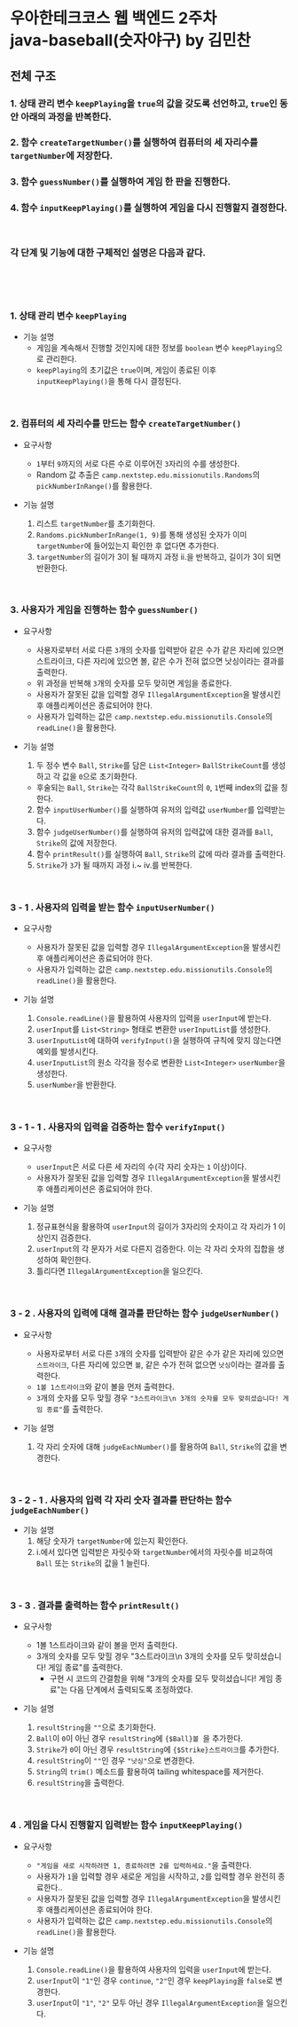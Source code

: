 # 우아한테크코스 웹 백엔드 2주차<br> java-baseball(숫자야구) by 김민찬

## 전체 구조

### 1. 상태 관리 변수 `keepPlaying`을 `true`의 값을 갖도록 선언하고, `true`인 동안 아래의 과정을 반복한다.

### 2. 함수 `createTargetNumber()`를 실행하여 컴퓨터의 세 자리수를 `targetNumber`에 저장한다.

### 3. 함수 `guessNumber()`를 실행하여 게임 한 판을 진행한다.

### 4. 함수 `inputKeepPlaying()`를 실행하여 게임을 다시 진행할지 결정한다.

<br>

### 각 단계 및 기능에 대한 구체적인 설명은 다음과 같다.

<br><br><br>

### 1. 상태 관리 변수 `keepPlaying`

- 기능 설명
    - 게임을 계속해서 진행할 것인지에 대한 정보를 `boolean` 변수 `keepPlaying`으로 관리한다.
    - `keepPlaying`의 초기값은 `true`이며, 게임이 종료된 이후 `inputKeepPlaying()`을 통해 다시 결정된다.

<br>

### 2. 컴퓨터의 세 자리수를 만드는 함수 `createTargetNumber()`

- 요구사항
    - `1`부터 `9`까지의 서로 다른 수로 이루어진 `3`자리의 수를 생성한다.
    - Random 값 추출은 `camp.nextstep.edu.missionutils.Randoms`의 `pickNumberInRange()`를 활용한다.


- 기능 설명
    1. 리스트 `targetNumber`를 초기화한다.
    2. `Randoms.pickNumberInRange(1, 9)`를 통해 생성된 숫자가 이미 `targetNumber`에 들어있는지 확인한 후 없다면 추가한다.
    3. `targetNumber`의 길이가 3이 될 때까지 과정 ii.을 반복하고, 길이가 3이 되면 반환한다.

<br>

### 3. 사용자가 게임을 진행하는 함수 `guessNumber()`

- 요구사항
  - 사용자로부터 서로 다른 `3`개의 숫자를 입력받아 같은 수가 같은 자리에 있으면 스트라이크, 다른 자리에 있으면 볼, 같은 수가 전혀 없으면 낫싱이라는 결과를 출력한다.
  - 위 과정을 반복해 `3`개의 숫자를 모두 맞히면 게임을 종료한다.
  - 사용자가 잘못된 값을 입력할 경우 `IllegalArgumentException`을 발생시킨 후 애플리케이션은 종료되어야 한다.
  - 사용자가 입력하는 값은 `camp.nextstep.edu.missionutils.Console`의 `readLine()`을 활용한다.


- 기능 설명
  1. 두 정수 변수 `Ball`, `Strike`를 담은 `List<Integer>` `BallStrikeCount`를 생성하고 각 값을 `0`으로 초기화한다.

  - 후술되는 `Ball`, `Strike`는 각각 `BallStrikeCount`의 `0`, `1`번째 index의 값을 칭한다.

  2. 함수 `inputUserNumber()`를 실행하여 유저의 입력값 `userNumber`를 입력받는다.
  3. 함수 `judgeUserNumber()`를 실행하여 유저의 입력값에 대한 결과를 `Ball`, `Strike`의 값에 저장한다.
  4. 함수 `printResult()`를 실행하여 `Ball`, `Strike`의 값에 따라 결과를 출력한다.
  5. `Strike`가 `3`가 될 때까지 과정 i.~ iv.를 반복한다.

<br> 

### 3 - 1 . 사용자의 입력을 받는 함수 `inputUserNumber()`

- 요구사항
    - 사용자가 잘못된 값을 입력할 경우 `IllegalArgumentException`을 발생시킨 후 애플리케이션은 종료되어야 한다.
    - 사용자가 입력하는 값은 `camp.nextstep.edu.missionutils.Console`의 `readLine()`을 활용한다.


- 기능 설명
  1. `Console.readLine()`을 활용하여 사용자의 입력을 `userInput`에 받는다.
  2. `userInput`를 `List<String>` 형태로 변환한 `userInputList`를 생성한다.
  3. `userInputList`에 대하여 `verifyInput()`을 실행하여 규칙에 맞지 않는다면 예외를 발생시킨다.
  4. `userInputList`의 원소 각각을 정수로 변환한 `List<Integer>` `userNumber`을 생성한다.
  5. `userNumber`을 반환한다.

<br> 

### 3 - 1 - 1 . 사용자의 입력을 검증하는 함수 `verifyInput()`

- 요구사항
    - `userInput`은 서로 다른 세 자리의 수(각 자리 숫자는 `1` 이상)이다.
    - 사용자가 잘못된 값을 입력할 경우 `IllegalArgumentException`을 발생시킨 후 애플리케이션은 종료되어야 한다.


- 기능 설명
  1. 정규표현식을 활용하여 `userInput`의 길이가 3자리의 숫자이고 각 자리가 1 이상인지 검증한다.
  2. `userInput`의 각 문자가 서로 다른지 검증한다. 이는 각 자리 숫자의 집합을 생성하여 확인한다.
  3. 틀리다면 `IllegalArgumentException`을 일으킨다.

<br> 

### 3 - 2 . 사용자의 입력에 대해 결과를 판단하는 함수 `judgeUserNumber()`

- 요구사항
    - 사용자로부터 서로 다른 `3`개의 숫자를 입력받아 같은 수가 같은 자리에 있으면 `스트라이크`, 다른 자리에 있으면 `볼`, 같은 수가 전혀 없으면 `낫싱`이라는 결과를 출력한다.
    - `1볼 1스트라이크`와 같이 볼을 먼저 출력한다.
    - `3`개의 숫자를 모두 맞힐 경우 `"3스트라이크\n 3개의 숫자를 모두 맞히셨습니다! 게임 종료"`를 출력한다.


- 기능 설명
    1. 각 자리 숫자에 대해 `judgeEachNumber()`를 활용하여 `Ball`, `Strike`의 값을 변경한다.

<br> 

### 3 - 2 - 1 . 사용자의 입력 각 자리 숫자 결과를 판단하는 함수 `judgeEachNumber()`

- 기능 설명
    1. 해당 숫자가 `targetNumber`에 있는지 확인한다.
    2. i.에서 있다면 입력받은 자릿수와 `targetNumber`에서의 자릿수를 비교하여 `Ball` 또는 `Strike`의 값을 1 늘린다.

<br> 

### 3 - 3 . 결과를 출력하는 함수 `printResult()`

- 요구사항
    - 1볼 1스트라이크와 같이 볼을 먼저 출력한다.
    - 3개의 숫자를 모두 맞힐 경우 "3스트라이크\n 3개의 숫자를 모두 맞히셨습니다! 게임 종료"를 출력한다.
        - 구현 시 코드의 간결함을 위해 "3개의 숫자를 모두 맞히셨습니다! 게임 종료"는 다음 단계에서 출력되도록 조정하였다.


- 기능 설명
    1. `resultString`을 `""`으로 초기화한다.
    2. `Ball`이 `0`이 아닌 경우 `resultString`에 `{$Ball}볼 `을 추가한다.
    3. `Strike`가 `0`이 아닌 경우 `resultString`에 `{$Strike}스트라이크`를 추가한다.
    4. `resultString`이 `""`인 경우 `"낫싱"`으로 변경한다.
    5. `String`의 `trim()` 메소드를 활용하여 tailing whitespace를 제거한다.
    6. `resultString`을 출력한다.

<br> 

### 4 . 게임을 다시 진행할지 입력받는 함수 `inputKeepPlaying()`

- 요구사항
    - `"게임을 새로 시작하려면 1, 종료하려면 2를 입력하세요."`을 출력한다.
    - 사용자가 `1`을 입력할 경우 새로운 게임을 시작하고, `2`를 입력할 경우 완전히 종료한다..
    - 사용자가 잘못된 값을 입력할 경우 `IllegalArgumentException`을 발생시킨 후 애플리케이션은 종료되어야 한다.
    - 사용자가 입력하는 값은 `camp.nextstep.edu.missionutils.Console`의 `readLine()`을 활용한다.


- 기능 설명
    1. `Console.readLine()`을 활용하여 사용자의 입력을 `userInput`에 받는다.
    2. `userInput`이 `"1"`인 경우 `continue`, `"2"`인 경우 `keepPlaying`을 `false`로 변경한다.
    3. `userInput`이 `"1"`, `"2"` 모두 아닌 경우 `IllegalArgumentException`을 일으킨다.